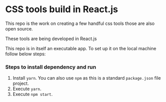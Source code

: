 # CSS tools build in React.js

This repo is the work on creating a few handful css tools those are also open source.

These tools are being developed in React.js

This repo is in itself an executable app. To set up it on the local machine follow below steps:

### Steps to install dependency and run

1. Install `yarn`. You can also use `npm` as this is a standard `package.json` file project.
2. Execute `yarn`.
3. Execute `npm start`.




